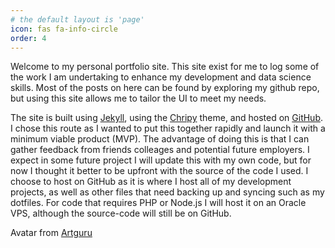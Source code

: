 ```yaml
---
# the default layout is 'page'
icon: fas fa-info-circle
order: 4
---
```


Welcome to my personal portfolio site. This site exist for me to log some of the work I am undertaking to enhance my development and data science skills. Most of the posts on here can be found by exploring my github repo, but using this site allows me to tailor the UI to meet my needs.

The site is built using [Jekyll](https://jekyllrb.com), using the [Chripy](https://github.com/cotes2020/jekyll-theme-chirpy) theme, and hosted on [GitHub](https://pages.github.com). I chose this route as I wanted to put this together rapidly and launch it with a minimum viable product (MVP). The advantage of doing this is that I can gather feedback from friends colleages and potential future employers. I expect in some future project I will update this with my own code, but for now I thought it better to be upfront with the source of the code I used. I choose to host on GitHub as it is where I host all of my development projects, as well as other files that need backing up and syncing such as my dotfiles. For code that requires PHP or Node.js I will host it on an Oracle VPS, although the source-code will still be on GitHub.

Avatar from [Artguru](https://www.artguru.ai)
